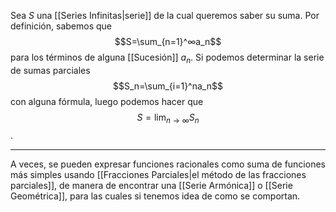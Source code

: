 Sea $S$ una [[Series Infinitas|serie]] de la cual queremos saber su suma. Por definición, sabemos que $$S=\sum_{n=1}^∞a_n$$ para los términos de alguna [[Sucesión]] $a_n$.
Si podemos determinar la serie de sumas parciales$$S_n=\sum_{i=1}^na_n$$con alguna fórmula, luego podemos hacer que $$S=\lim_{n→∞}S_n$$.
***
A veces, se pueden expresar funciones racionales como suma de funciones más simples usando [[Fracciones Parciales|el método de las fracciones parciales]], de manera de encontrar una [[Serie Armónica]] o [[Serie Geométrica]], para las cuales si tenemos idea de como se comportan.